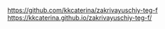 https://github.com/kkcaterina/zakrivayuschiy-teg-f
https://kkcaterina.github.io/zakrivayuschiy-teg-f/